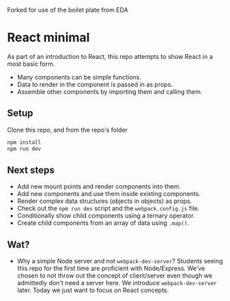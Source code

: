 Forked for use of the boilet plate from EDA

# React minimal

As part of an introduction to React, this repo attempts to show React in a most basic form.

* Many components can be simple functions.
* Data to render in the component is passed in as props.
* Assemble other components by importing them and calling them.


## Setup

Clone this repo, and from the repo's folder

```sh
npm install
npm run dev
```


## Next steps

* Add new mount points and render components into them.
* Add new components and use them inside existing components.
* Render complex data structures (objects in objects) as props.
* Check out the `npm run dev` script and the `webpack.config.js` file.
* Conditionally show child components using a ternary operator.
* Create child components from an array of data using `.map()`.


## Wat?

* Why a simple Node server and not `webpack-dev-server`? Students seeing this repo for the first time are proficient with Node/Express. We've chosen to not throw out the concept of client/server even though we admittedly don't need a server here. We introduce `webpack-dev-server` later. Today we just want to focus on React concepts.
